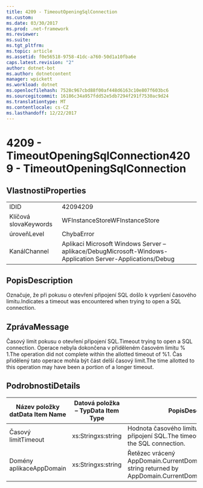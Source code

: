 ```yaml
---
title: 4209 - TimeoutOpeningSqlConnection
ms.custom: 
ms.date: 03/30/2017
ms.prod: .net-framework
ms.reviewer: 
ms.suite: 
ms.tgt_pltfrm: 
ms.topic: article
ms.assetid: f0e56518-9758-41dc-a760-50d1a10fba6e
caps.latest.revision: "2"
author: dotnet-bot
ms.author: dotnetcontent
manager: wpickett
ms.workload: dotnet
ms.openlocfilehash: 7528c967cbd88f00af448d6163c10e807f603bc6
ms.sourcegitcommit: 16186c34a957fdd52e5db7294f291f7530ac9d24
ms.translationtype: MT
ms.contentlocale: cs-CZ
ms.lasthandoff: 12/22/2017
---
```

# <a name="4209---timeoutopeningsqlconnection"></a><span data-ttu-id="12c75-102">4209 - TimeoutOpeningSqlConnection</span><span class="sxs-lookup"><span data-stu-id="12c75-102">4209 - TimeoutOpeningSqlConnection</span></span>
## <a name="properties"></a><span data-ttu-id="12c75-103">Vlastnosti</span><span class="sxs-lookup"><span data-stu-id="12c75-103">Properties</span></span>  
  
|||  
|-|-|  
|<span data-ttu-id="12c75-104">ID</span><span class="sxs-lookup"><span data-stu-id="12c75-104">ID</span></span>|<span data-ttu-id="12c75-105">4209</span><span class="sxs-lookup"><span data-stu-id="12c75-105">4209</span></span>|  
|<span data-ttu-id="12c75-106">Klíčová slova</span><span class="sxs-lookup"><span data-stu-id="12c75-106">Keywords</span></span>|<span data-ttu-id="12c75-107">WFInstanceStore</span><span class="sxs-lookup"><span data-stu-id="12c75-107">WFInstanceStore</span></span>|  
|<span data-ttu-id="12c75-108">úroveň</span><span class="sxs-lookup"><span data-stu-id="12c75-108">Level</span></span>|<span data-ttu-id="12c75-109">Chyba</span><span class="sxs-lookup"><span data-stu-id="12c75-109">Error</span></span>|  
|<span data-ttu-id="12c75-110">Kanál</span><span class="sxs-lookup"><span data-stu-id="12c75-110">Channel</span></span>|<span data-ttu-id="12c75-111">Aplikaci Microsoft Windows Server – aplikace/Debug</span><span class="sxs-lookup"><span data-stu-id="12c75-111">Microsoft-Windows-Application Server-Applications/Debug</span></span>|  
  
## <a name="description"></a><span data-ttu-id="12c75-112">Popis</span><span class="sxs-lookup"><span data-stu-id="12c75-112">Description</span></span>  
 <span data-ttu-id="12c75-113">Označuje, že při pokusu o otevření připojení SQL došlo k vypršení časového limitu.</span><span class="sxs-lookup"><span data-stu-id="12c75-113">Indicates a timeout was encountered when trying to open a SQL connection.</span></span>  
  
## <a name="message"></a><span data-ttu-id="12c75-114">Zpráva</span><span class="sxs-lookup"><span data-stu-id="12c75-114">Message</span></span>  
 <span data-ttu-id="12c75-115">Časový limit pokusu o otevření připojení SQL.</span><span class="sxs-lookup"><span data-stu-id="12c75-115">Timeout trying to open a SQL connection.</span></span> <span data-ttu-id="12c75-116">Operace nebyla dokončena v přiděleném časovém limitu % 1.</span><span class="sxs-lookup"><span data-stu-id="12c75-116">The operation did not complete within the allotted timeout of %1.</span></span> <span data-ttu-id="12c75-117">Čas přidělený tato operace mohla být část delší časový limit.</span><span class="sxs-lookup"><span data-stu-id="12c75-117">The time allotted to this operation may have been a portion of a longer timeout.</span></span>  
  
## <a name="details"></a><span data-ttu-id="12c75-118">Podrobnosti</span><span class="sxs-lookup"><span data-stu-id="12c75-118">Details</span></span>  
  
|<span data-ttu-id="12c75-119">Název položky dat</span><span class="sxs-lookup"><span data-stu-id="12c75-119">Data Item Name</span></span>|<span data-ttu-id="12c75-120">Datová položka – Typ</span><span class="sxs-lookup"><span data-stu-id="12c75-120">Data Item Type</span></span>|<span data-ttu-id="12c75-121">Popis</span><span class="sxs-lookup"><span data-stu-id="12c75-121">Description</span></span>|  
|--------------------|--------------------|-----------------|  
|<span data-ttu-id="12c75-122">Časový limit</span><span class="sxs-lookup"><span data-stu-id="12c75-122">Timeout</span></span>|<span data-ttu-id="12c75-123">xs:String</span><span class="sxs-lookup"><span data-stu-id="12c75-123">xs:string</span></span>|<span data-ttu-id="12c75-124">Hodnota časového limitu pro otevření připojení SQL.</span><span class="sxs-lookup"><span data-stu-id="12c75-124">The timeout value for opening the SQL connection.</span></span>|  
|<span data-ttu-id="12c75-125">Domény aplikace</span><span class="sxs-lookup"><span data-stu-id="12c75-125">AppDomain</span></span>|<span data-ttu-id="12c75-126">xs:String</span><span class="sxs-lookup"><span data-stu-id="12c75-126">xs:string</span></span>|<span data-ttu-id="12c75-127">Řetězec vrácený AppDomain.CurrentDomain.FriendlyName.</span><span class="sxs-lookup"><span data-stu-id="12c75-127">The string returned by AppDomain.CurrentDomain.FriendlyName.</span></span>|
